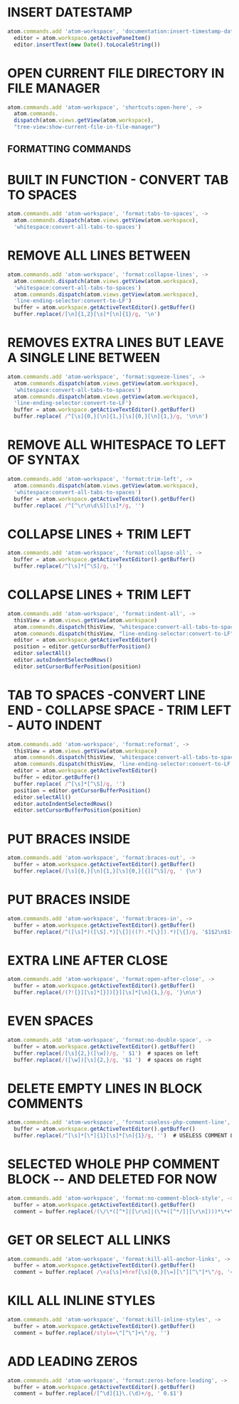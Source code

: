 
# INSERT DATESTAMP

```javascript
atom.commands.add 'atom-workspace', 'documentation:insert-timestamp-date-time', ->
  editor = atom.workspace.getActivePaneItem()
  editor.insertText(new Date().toLocaleString())
```

# OPEN CURRENT FILE DIRECTORY IN FILE MANAGER

```javascript
atom.commands.add 'atom-workspace', 'shortcuts:open-here', ->
  atom.commands.
  dispatch(atom.views.getView(atom.workspace),
  "tree-view:show-current-file-in-file-manager")
```

## FORMATTING COMMANDS

# BUILT IN FUNCTION - CONVERT TAB TO SPACES

```javascript
atom.commands.add 'atom-workspace', 'format:tabs-to-spaces', ->
  atom.commands.dispatch(atom.views.getView(atom.workspace),
  'whitespace:convert-all-tabs-to-spaces')
```

# REMOVE ALL LINES BETWEEN

```javascript
atom.commands.add 'atom-workspace', 'format:collapse-lines', ->
  atom.commands.dispatch(atom.views.getView(atom.workspace),
  'whitespace:convert-all-tabs-to-spaces')
  atom.commands.dispatch(atom.views.getView(atom.workspace),
  'line-ending-selector:convert-to-LF')
  buffer = atom.workspace.getActiveTextEditor().getBuffer()
  buffer.replace(/[\n]{1,2}[\s]*[\n]{1}/g, '\n')
```

# REMOVES EXTRA LINES BUT LEAVE A SINGLE LINE BETWEEN

```javascript
atom.commands.add 'atom-workspace', 'format:squeeze-lines', ->
  atom.commands.dispatch(atom.views.getView(atom.workspace),
  'whitespace:convert-all-tabs-to-spaces')
  atom.commands.dispatch(atom.views.getView(atom.workspace),
  'line-ending-selector:convert-to-LF')
  buffer = atom.workspace.getActiveTextEditor().getBuffer()
  buffer.replace( /^[\s]{0,}[\n]{1,}[\s]{0,}[\n]{1,}/g, '\n\n')

```

# REMOVE ALL WHITESPACE TO LEFT OF SYNTAX

```javascript
atom.commands.add 'atom-workspace', 'format:trim-left', ->
  atom.commands.dispatch(atom.views.getView(atom.workspace),
  'whitespace:convert-all-tabs-to-spaces')
  buffer = atom.workspace.getActiveTextEditor().getBuffer()
  buffer.replace( /^[^\r\n\d\S][\s]*/g, '')
```

# COLLAPSE LINES + TRIM LEFT

```javascript
atom.commands.add 'atom-workspace', 'format:collapse-all', ->
  buffer = atom.workspace.getActiveTextEditor().getBuffer()
  buffer.replace(/^[\s]*[^\S]/g, '')
```

# COLLAPSE LINES + TRIM LEFT

```javascript
atom.commands.add 'atom-workspace', 'format:indent-all', ->
  thisView = atom.views.getView(atom.workspace)
  atom.commands.dispatch(thisView, "whitespace:convert-all-tabs-to-spaces")
  atom.commands.dispatch(thisView, "line-ending-selector:convert-to-LF")
  editor = atom.workspace.getActiveTextEditor()
  position = editor.getCursorBufferPosition()
  editor.selectAll()
  editor.autoIndentSelectedRows()
  editor.setCursorBufferPosition(position)
```

# TAB TO SPACES -CONVERT LINE END - COLLAPSE SPACE - TRIM LEFT - AUTO INDENT

```javascript
atom.commands.add 'atom-workspace', 'format:reformat', ->
  thisView = atom.views.getView(atom.workspace)
  atom.commands.dispatch(thisView, 'whitespace:convert-all-tabs-to-spaces')
  atom.commands.dispatch(thisView, 'line-ending-selector:convert-to-LF')
  editor = atom.workspace.getActiveTextEditor()
  buffer = editor.getBuffer()
  buffer.replace( /^[\s]*[^\S]/g, '')
  position = editor.getCursorBufferPosition()
  editor.selectAll()
  editor.autoIndentSelectedRows()
  editor.setCursorBufferPosition(position)
```

# PUT BRACES INSIDE

```javascript
atom.commands.add 'atom-workspace', 'format:braces-out', ->
  buffer = atom.workspace.getActiveTextEditor().getBuffer()
  buffer.replace(/[\s]{0,}[\n]{1,}[\s]{0,}[{][^\S]/g, ' {\n')
```

# PUT BRACES INSIDE

```javascript
atom.commands.add 'atom-workspace', 'format:braces-in', ->
  buffer = atom.workspace.getActiveTextEditor().getBuffer()
  buffer.replace(/^([\s]*)([\S].*)[\{]|((?!.*[\}]).*)[\{]/g, '$1$2\n$1{')

```

# EXTRA LINE AFTER CLOSE
```javascript
atom.commands.add 'atom-workspace', 'format:open-after-close', ->
  buffer = atom.workspace.getActiveTextEditor().getBuffer()
  buffer.replace(/(?![}][\s]*[}])[}][\s]*[\n]{1,}/g, '}\n\n')

```

# EVEN SPACES

```javascript
atom.commands.add 'atom-workspace', 'format:no-double-space', ->
  buffer = atom.workspace.getActiveTextEditor().getBuffer()
  buffer.replace(/[\s]{2,}([\w])/g, ' $1')  # spaces on left
  buffer.replace(/([\w])[\s]{2,}/g, '$1 ')  # spaces on right
```

# DELETE EMPTY LINES IN BLOCK COMMENTS

```javascript
atom.commands.add 'atom-workspace', 'format:useless-php-comment-line', ->
  buffer = atom.workspace.getActiveTextEditor().getBuffer()
  buffer.replace(/^[\s]*[\*]{1}[\s]*[\n]{1}/g, '')  # USELESS COMMENT LINES
```

# SELECTED WHOLE PHP COMMENT BLOCK -- AND DELETED FOR NOW

```javascript
atom.commands.add 'atom-workspace', 'format:no-comment-block-style', ->
  buffer = atom.workspace.getActiveTextEditor().getBuffer()
  comment = buffer.replace(/(\/\*([^*]|[\r\n]|(\*+([^*/]|[\r\n])))*\*+\/)|(\/\/.*)/g, '')
```

# GET OR SELECT ALL LINKS

```javascript
atom.commands.add 'atom-workspace', 'format:kill-all-anchor-links', ->
  buffer = atom.workspace.getActiveTextEditor().getBuffer()
  comment = buffer.replace( /\<a[\s]+href[\s]{0,}[\=][\"][^\"]*\"/g, '<a href=""')
```

# KILL ALL INLINE STYLES

```javascript
atom.commands.add 'atom-workspace', 'format:kill-inline-styles', ->
  buffer = atom.workspace.getActiveTextEditor().getBuffer()
  comment = buffer.replace(/style=\"[^\"]+\"/g, '')
```

# ADD LEADING ZEROS

```javascript
atom.commands.add 'atom-workspace', 'format:zeros-before-leading', ->
  buffer = atom.workspace.getActiveTextEditor().getBuffer()
  comment = buffer.replace(/[^\d]{1}\.(\d)+/g, ' 0.$1')
```
